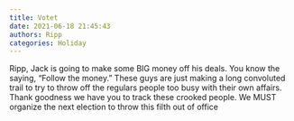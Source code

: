 ```yaml
---
title: Votet
date: 2021-06-18 21:45:43
authors: Ripp
categories: Holiday
---
```


 Ripp,
Jack is going to make some BIG money off his deals.  You know the saying, “Follow the money.”    These guys are just making a long convoluted trail to try to throw off the regulars people too busy with their own affairs.
Thank goodness we have you to track these crooked people.
We MUST organize the next election to throw this filth out of office
